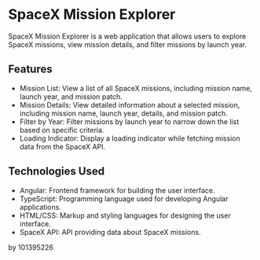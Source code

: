 # SpaceX Mission Explorer

SpaceX Mission Explorer is a web application that allows users to explore SpaceX missions, view mission details, and filter missions by launch year.

## Features

- Mission List: View a list of all SpaceX missions, including mission name, launch year, and mission patch.
- Mission Details: View detailed information about a selected mission, including mission name, launch year, details, and mission patch.
- Filter by Year: Filter missions by launch year to narrow down the list based on specific criteria.
- Loading Indicator: Display a loading indicator while fetching mission data from the SpaceX API.

## Technologies Used

- Angular: Frontend framework for building the user interface.
- TypeScript: Programming language used for developing Angular applications.
- HTML/CSS: Markup and styling languages for designing the user interface.
- SpaceX API: API providing data about SpaceX missions.

by 101395226
